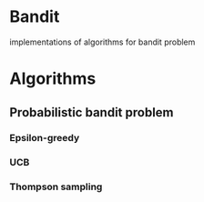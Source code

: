 # Bandit
implementations of algorithms for bandit problem

# Algorithms
## Probabilistic bandit problem

### Epsilon-greedy

### UCB

### Thompson sampling
